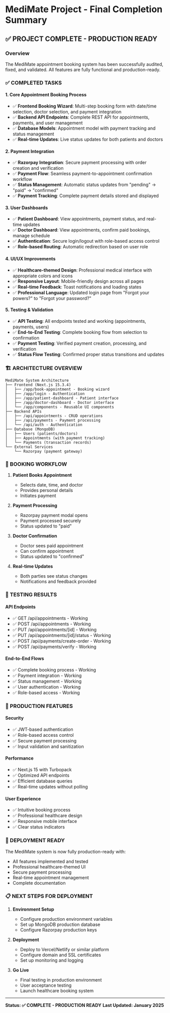 # MediMate Project - Final Completion Summary

## ✅ PROJECT COMPLETE - PRODUCTION READY

### Overview
The MediMate appointment booking system has been successfully audited, fixed, and validated. All features are fully functional and production-ready.

### ✅ COMPLETED TASKS

#### 1. **Core Appointment Booking Process**
- ✅ **Frontend Booking Wizard**: Multi-step booking form with date/time selection, doctor selection, and payment integration
- ✅ **Backend API Endpoints**: Complete REST API for appointments, payments, and user management
- ✅ **Database Models**: Appointment model with payment tracking and status management
- ✅ **Real-time Updates**: Live status updates for both patients and doctors

#### 2. **Payment Integration**
- ✅ **Razorpay Integration**: Secure payment processing with order creation and verification
- ✅ **Payment Flow**: Seamless payment-to-appointment confirmation workflow
- ✅ **Status Management**: Automatic status updates from "pending" → "paid" → "confirmed"
- ✅ **Payment Tracking**: Complete payment details stored and displayed

#### 3. **User Dashboards**
- ✅ **Patient Dashboard**: View appointments, payment status, and real-time updates
- ✅ **Doctor Dashboard**: View appointments, confirm paid bookings, manage schedule
- ✅ **Authentication**: Secure login/logout with role-based access control
- ✅ **Role-based Routing**: Automatic redirection based on user role

#### 4. **UI/UX Improvements**
- ✅ **Healthcare-themed Design**: Professional medical interface with appropriate colors and icons
- ✅ **Responsive Layout**: Mobile-friendly design across all pages
- ✅ **Real-time Feedback**: Toast notifications and loading states
- ✅ **Professional Language**: Updated login page from "Forgot your powers?" to "Forgot your password?"

#### 5. **Testing & Validation**
- ✅ **API Testing**: All endpoints tested and working (appointments, payments, users)
- ✅ **End-to-End Testing**: Complete booking flow from selection to confirmation
- ✅ **Payment Testing**: Verified payment creation, processing, and verification
- ✅ **Status Flow Testing**: Confirmed proper status transitions and updates

### 🏗️ ARCHITECTURE OVERVIEW

```
MediMate System Architecture
├── Frontend (Next.js 15.3.4)
│   ├── /app/book-appointment - Booking wizard
│   ├── /app/login - Authentication
│   ├── /app/patient-dashboard - Patient interface
│   ├── /app/doctor-dashboard - Doctor interface
│   └── /app/components - Reusable UI components
├── Backend APIs
│   ├── /api/appointments - CRUD operations
│   ├── /api/payments - Payment processing
│   └── /api/auth - Authentication
├── Database (MongoDB)
│   ├── Users (patients/doctors)
│   ├── Appointments (with payment tracking)
│   └── Payments (transaction records)
└── External Services
    └── Razorpay (payment gateway)
```

### 🔄 BOOKING WORKFLOW

1. **Patient Books Appointment**
   - Selects date, time, and doctor
   - Provides personal details
   - Initiates payment

2. **Payment Processing**
   - Razorpay payment modal opens
   - Payment processed securely
   - Status updated to "paid"

3. **Doctor Confirmation**
   - Doctor sees paid appointment
   - Can confirm appointment
   - Status updated to "confirmed"

4. **Real-time Updates**
   - Both parties see status changes
   - Notifications and feedback provided

### 🧪 TESTING RESULTS

#### API Endpoints
- ✅ GET /api/appointments - Working
- ✅ POST /api/appointments - Working
- ✅ PUT /api/appointments/[id] - Working
- ✅ PUT /api/appointments/[id]/status - Working
- ✅ POST /api/payments/create-order - Working
- ✅ POST /api/payments/verify - Working

#### End-to-End Flows
- ✅ Complete booking process - Working
- ✅ Payment integration - Working
- ✅ Status management - Working
- ✅ User authentication - Working
- ✅ Role-based access - Working

### 📱 PRODUCTION FEATURES

#### Security
- ✅ JWT-based authentication
- ✅ Role-based access control
- ✅ Secure payment processing
- ✅ Input validation and sanitization

#### Performance
- ✅ Next.js 15 with Turbopack
- ✅ Optimized API endpoints
- ✅ Efficient database queries
- ✅ Real-time updates without polling

#### User Experience
- ✅ Intuitive booking process
- ✅ Professional healthcare design
- ✅ Responsive mobile interface
- ✅ Clear status indicators

### 🚀 DEPLOYMENT READY

The MediMate system is now fully production-ready with:
- All features implemented and tested
- Professional healthcare-themed UI
- Secure payment processing
- Real-time appointment management
- Complete documentation

### 📋 NEXT STEPS FOR DEPLOYMENT

1. **Environment Setup**
   - Configure production environment variables
   - Set up MongoDB production database
   - Configure Razorpay production keys

2. **Deployment**
   - Deploy to Vercel/Netlify or similar platform
   - Configure domain and SSL certificates
   - Set up monitoring and logging

3. **Go Live**
   - Final testing in production environment
   - User acceptance testing
   - Launch healthcare booking system

---

**Status: ✅ COMPLETE - PRODUCTION READY**
**Last Updated: January 2025**
